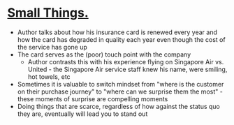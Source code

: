 # [Small Things.](https://rishad.substack.com/p/small-things)

* Author talks about how his insurance card is renewed every year and how the card has degraded in quality each year even though the cost of the service has gone up
* The card serves as the (poor) touch point with the company
  * Author contrasts this with his experience flying on Singapore Air vs. United - the Singapore Air service staff knew his name, were smiling, hot towels, etc
* Sometimes it is valuable to switch mindset from "where is the customer on their purchase journey" to "where can we surprise them the most" - these moments of surprise are compelling moments
* Doing things that are scarce, regardless of how against the status quo they are, eventually will lead you to stand out
